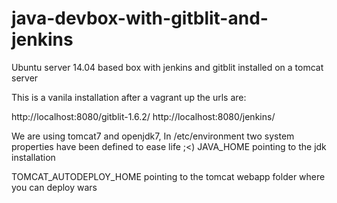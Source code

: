 # java-devbox-with-gitblit-and-jenkins
Ubuntu server 14.04 based box with jenkins and gitblit installed on a tomcat server

This is a vanila installation after a vagrant up the urls are:

http://localhost:8080/gitblit-1.6.2/
http://localhost:8080/jenkins/

We are using tomcat7 and openjdk7, In /etc/environment two system properties have been defined to ease life ;<)
JAVA_HOME pointing to the jdk installation

TOMCAT_AUTODEPLOY_HOME pointing to the tomcat webapp folder where you can deploy wars

